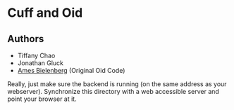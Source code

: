 Cuff and Oid
===

## Authors
* Tiffany Chao
* Jonathan Gluck
* [Ames Bielenberg](https://github.com/ames/oid) (Original Oid Code)

Really, just make sure the backend is running (on the same address as your webserver). Synchronize this directory with a web accessible server and point your browser at it.
